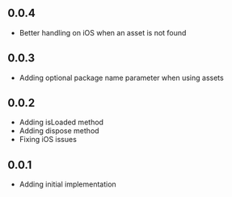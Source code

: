 ## 0.0.4

 * Better handling on iOS when an asset is not found

## 0.0.3

 * Adding optional package name parameter when using assets

## 0.0.2

 * Adding isLoaded method
 * Adding dispose method
 * Fixing iOS issues

## 0.0.1

* Adding initial implementation
